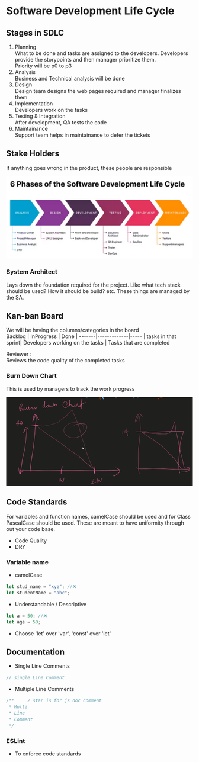 # Software Development Life Cycle

## Stages in SDLC

1. Planning  
What to be done and tasks are assigned to the developers. Developers provide the storypoints and then manager prioritize them.  
Priority will be p0 to p3
2. Analysis  
Business and Technical analysis will be done
3. Design  
Design team designs the web pages required and manager finalizes them
4. Implementation  
Developers work on the tasks
5. Testing & Integration  
After development, QA tests the code
6. Maintainance  
Support team helps in maintainance to defer the tickets

## Stake Holders

If anything goes wrong in the product, these people are responsible

![Phases in SDLC](image-5.png)

### System Architect

Lays down the foundation required for the project. Like what tech stack should be used? How it should be build? etc. These things are managed by the SA.

## Kan-ban Board
We will be having the columns/categories in the board  
Backlog | InProgress | Done  |
-------|-------------|----- |
tasks in that sprint| Developers working on the tasks | Tasks that are completed
 
Reviewer :   
Reviews the code quality of the completed tasks

### Burn Down Chart

This is used by managers to track the work progress

![Burn-down chart](image-6.png)

## Code Standards

For variables and function names, camelCase should be used and for Class PascalCase should be used.
These are meant to have uniformity through out your code base.

- Code Quality
- DRY

### Variable name

- camelCase

```js
let stud_name = "xyz"; //❌
let studentName = "abc";
```

- Understandable / Descriptive

```js
let a = 50; //❌
let age = 50;
```

- Choose 'let' over 'var', 'const' over 'let'

## Documentation
- Single Line Comments
```js
// single Line Comment
```
- Multiple Line Comments
```js
/**     2 star is for js doc comment
 * Multi
 * Line
 * Comment
 */
```

### ESLint
- To enforce code standards